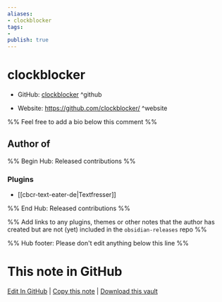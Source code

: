 ```yaml
---
aliases:
- clockblocker
tags:
- 
publish: true
---
```


# clockblocker

- GitHub: [clockblocker](https://github.com/clockblocker/) ^github
<!-- - Discord: `@` ^discord-->
- Website: <https://github.com/clockblocker/> ^website
<!-- - [[Publish sites|Publish site]]: <https://> ^publish-->

%% Feel free to add a bio below this comment %%


## Author of

%% Begin Hub: Released contributions %%
### Plugins
- [[cbcr-text-eater-de|Textfresser]]

%% End Hub: Released contributions %%

%% Add links to any plugins, themes or other notes that the author has created but are not (yet) included in the `obsidian-releases` repo %%

<!--
### Unlisted plugins
-->

<!--
### Others
-->

<!--
## Sponsor this author
-->

<!-- - [[GitHub sponsors]]: [Sponsor @clockblocker on GitHub Sponsors](https://github.com/sponsors/clockblocker) ^github-sponsor-->
<!-- - [[Buy me a coffee]]: <https://> ^buy-me-a-coffee-->
<!-- - [[PayPal]]: <https://> ^paypal-->
<!-- - [[Patreon]]: <https://> ^patreon-->

<!--
## Follow this author
-->

<!-- - [[YouTube Channels|On YouTube]]: <https://> ^youtube-->
<!-- - Twitter: <https://> ^twitter-->
<!-- - ... -->

%% Hub footer: Please don't edit anything below this line %%

# This note in GitHub

<span class="git-footer">[Edit In GitHub](https://github.dev/obsidian-community/obsidian-hub/blob/main/01%20-%20Community/People/clockblocker.md "git-hub-edit-note") | [Copy this note](https://raw.githubusercontent.com/obsidian-community/obsidian-hub/main/01%20-%20Community/People/clockblocker.md "git-hub-copy-note") | [Download this vault](https://github.com/obsidian-community/obsidian-hub/archive/refs/heads/main.zip "git-hub-download-vault") </span>
